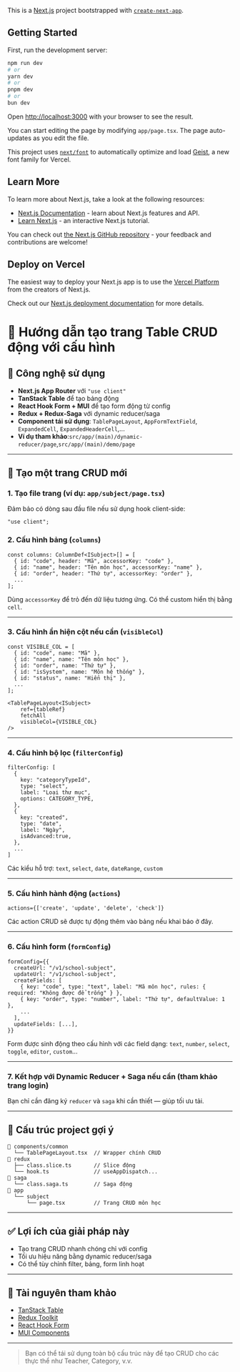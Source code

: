 This is a [Next.js](https://nextjs.org) project bootstrapped with [`create-next-app`](https://nextjs.org/docs/app/api-reference/cli/create-next-app).

## Getting Started

First, run the development server:

```bash
npm run dev
# or
yarn dev
# or
pnpm dev
# or
bun dev
```

Open [http://localhost:3000](http://localhost:3000) with your browser to see the result.

You can start editing the page by modifying `app/page.tsx`. The page auto-updates as you edit the file.

This project uses [`next/font`](https://nextjs.org/docs/app/building-your-application/optimizing/fonts) to automatically optimize and load [Geist](https://vercel.com/font), a new font family for Vercel.

## Learn More

To learn more about Next.js, take a look at the following resources:

- [Next.js Documentation](https://nextjs.org/docs) - learn about Next.js features and API.
- [Learn Next.js](https://nextjs.org/learn) - an interactive Next.js tutorial.

You can check out [the Next.js GitHub repository](https://github.com/vercel/next.js) - your feedback and contributions are welcome!

## Deploy on Vercel

The easiest way to deploy your Next.js app is to use the [Vercel Platform](https://vercel.com/new?utm_medium=default-template&filter=next.js&utm_source=create-next-app&utm_campaign=create-next-app-readme) from the creators of Next.js.

Check out our [Next.js deployment documentation](https://nextjs.org/docs/app/building-your-application/deploying) for more details.

# 📘 Hướng dẫn tạo trang Table CRUD động với cấu hình

## 🔧 Công nghệ sử dụng

- **Next.js App Router** với `"use client"`
- **TanStack Table** để tạo bảng động
- **React Hook Form + MUI** để tạo form động từ config
- **Redux + Redux-Saga** với dynamic reducer/saga
- **Component tái sử dụng**: `TablePageLayout`, `AppFormTextField`, `ExpandedCell`, `ExpandedHeaderCell`,...
- **Ví dụ tham khảo**:`src/app/(main)/dynamic-reducer/page`,`src/app/(main)/demo/page`

---

## 🚀 Tạo một trang CRUD mới

### 1. Tạo file trang (ví dụ: `app/subject/page.tsx`)

Đảm bảo có dòng sau đầu file nếu sử dụng hook client-side:

```tsx
"use client";
```

### 2. Cấu hình bảng (`columns`)

```tsx
const columns: ColumnDef<ISubject>[] = [
  { id: "code", header: "Mã", accessorKey: "code" },
  { id: "name", header: "Tên môn học", accessorKey: "name" },
  { id: "order", header: "Thứ tự", accessorKey: "order" },
  ...
];
```

Dùng `accessorKey` để trỏ đến dữ liệu tương ứng. Có thể custom hiển thị bằng `cell`.

---

### 3. Cấu hình ẩn hiện cột nếu cần (`visibleCol`)

```tsx
const VISIBLE_COL = [
  { id: "code", name: "Mã" },
  { id: "name", name: "Tên môn học" },
  { id: "order", name: "Thứ tự" },
  { id: "isSystem", name: "Môn hệ thống" },
  { id: "status", name: "Hiển thị" },
  ...
];

<TablePageLayout<ISubject>
    ref={tableRef}
    fetchAll
    visibleCol={VISIBLE_COL}
/>
```

---

### 4. Cấu hình bộ lọc (`filterConfig`)

```tsx
filterConfig: [
  {
    key: "categoryTypeId",
    type: "select",
    label: "Loại thư mục",
    options: CATEGORY_TYPE,
  },
  {
    key: "created",
    type: "date",
    label: "Ngày",
    isAdvanced:true,
  },
  ...
]
```

Các kiểu hỗ trợ: `text`, `select`, `date`, `dateRange`, `custom`

---

### 5. Cấu hình hành động (`actions`)

```tsx
actions={['create', 'update', 'delete', 'check']}
```

Các action CRUD sẽ được tự động thêm vào bảng nếu khai báo ở đây.

---

### 6. Cấu hình form (`formConfig`)

```tsx
formConfig={{
  createUrl: "/v1/school-subject",
  updateUrl: "/v1/school-subject",
  createFields: [
    { key: "code", type: "text", label: "Mã môn học", rules: { required: "Không được để trống" } },
    { key: "order", type: "number", label: "Thứ tự", defaultValue: 1 },
    ...
  ],
  updateFields: [...],
}}
```

Form được sinh động theo cấu hình với các field dạng: `text`, `number`, `select`, `toggle`, `editor`, `custom`...

---

### 7. Kết hợp với Dynamic Reducer + Saga nếu cần (tham khảo trang login)

Bạn chỉ cần đăng ký `reducer` và `saga` khi cần thiết — giúp tối ưu tải.

---

## 📁 Cấu trúc project gợi ý

```
📁 components/common
  └── TablePageLayout.tsx  // Wrapper chính CRUD
📁 redux
  ├── class.slice.ts       // Slice động
  └── hook.ts              // useAppDispatch...
📁 saga
  └── class.saga.ts        // Saga động
📁 app
  └── subject
      └── page.tsx         // Trang CRUD môn học
```

---

## ✅ Lợi ích của giải pháp này

- Tạo trang CRUD nhanh chóng chỉ với config
- Tối ưu hiệu năng bằng dynamic reducer/saga
- Có thể tùy chỉnh filter, bảng, form linh hoạt

---

## 🔗 Tài nguyên tham khảo

- [TanStack Table](https://tanstack.com/table)
- [Redux Toolkit](https://redux-toolkit.js.org/)
- [React Hook Form](https://react-hook-form.com/)
- [MUI Components](https://mui.com/)

---

> Bạn có thể tái sử dụng toàn bộ cấu trúc này để tạo CRUD cho các thực thể như Teacher, Category, v.v.

